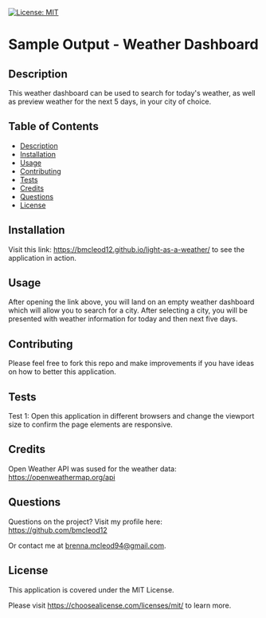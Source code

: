 
[![License: MIT](https://img.shields.io/badge/License-MIT-yellow.svg)](https://opensource.org/licenses/MIT)

# Sample Output - Weather Dashboard

## Description

This weather dashboard can be used to search for today's weather, as well as preview weather for the next 5 days, in your city of choice.

## Table of Contents

* [Description](#description)
* [Installation](#installation)
* [Usage](#usage)
* [Contributing](#contributing)
* [Tests](#tests)
* [Credits](#credits)
* [Questions](#questions)
* [License](#license)

## Installation

Visit this link: https://bmcleod12.github.io/light-as-a-weather/ to see the application in action.

## Usage

After opening the link above, you will land on an empty weather dashboard which will allow you to search for a city. After selecting a city, you will be presented with weather information for today and then next five days.

## Contributing

Please feel free to fork this repo and make improvements if you have ideas on how to better this application.

## Tests

Test 1: Open this application in different browsers and change the viewport size to confirm the page elements are responsive.

## Credits

Open Weather API was sused for the weather data: https://openweathermap.org/api

## Questions

Questions on the project? Visit my profile here: https://github.com/bmcleod12

Or contact me at brenna.mcleod94@gmail.com.

## License

This application is covered under the MIT License.

Please visit https://choosealicense.com/licenses/mit/ to learn more.

